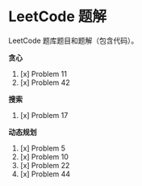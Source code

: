 # LeetCode 题解

LeetCode 题库题目和题解（包含代码）。

**贪心**

1. [x] Problem 11
2. [x] Problem 42

**搜索**

1. [x] Problem 17

**动态规划**

1. [x] Problem 5
2. [x] Problem 10
3. [x] Problem 22
4. [x] Problem 44
